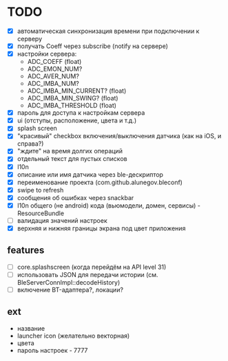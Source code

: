 # TODO

- [x] автоматическая синхронизация времени при подключении к серверу
- [x] получать Coeff через subscribe (notify на сервере)
- [x] настройки сервера:
  - ADC_COEFF (float)
  - ADC_EMON_NUM?
  - ADC_AVER_NUM?
  - ADC_IMBA_NUM?
  - ADC_IMBA_MIN_CURRENT? (float)
  - ADC_IMBA_MIN_SWING? (float)
  - ADC_IMBA_THRESHOLD (float)
- [x] пароль для доступа к настройкам сервера
- [x] ui (отступы, расположение, цвета и т.д.)
- [x] splash screen
- [x] "красивый" checkbox включения/выключения датчика (как на iOS, и справа?)
- [x] "ждите" на время долгих операций
- [x] отдельный текст для пустых списков
- [x] l10n
- [x] описание или имя датчика через ble-дескриптор
- [x] переименование проекта (com.github.alunegov.bleconf)
- [x] swipe to refresh
- [x] сообщения об ошибках через snackbar
- [x] l10n общего (не android) кода (вьюмодели, домен, сервисы) - ResourceBundle
- [ ] валидация значений настроек
- [x] верхняя и нижняя границы экрана под цвет приложения

## features

- [ ] core.splashscreen (когда перейдём на API level 31)
- [ ] использовать JSON для передачи истории (см. BleServerConnImpl::decodeHistory)
- [ ] включение BT-адаптера?, локации?

## ext

- название
- launcher icon (желательно векторная)
- цвета
- пароль настроек - 7777
